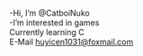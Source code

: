 -Hi, I’m @CatboiNuko          
-I’m interested in games          
Currently learning C          
E-Mail huyicen1031@foxmail.com
